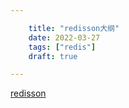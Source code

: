 ```yaml
---

    title: "redisson大纲"
    date: 2022-03-27
    tags: ["redis"]
    draft: true

---
```


[redisson](https://www.cnblogs.com/jackson0714/p/redisson.html)